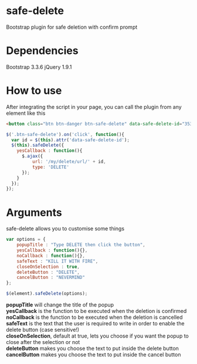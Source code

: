 # safe-delete
Bootstrap plugin for safe deletion with confirm prompt

# Dependencies
Bootstrap 3.3.6
jQuery 1.9.1

# How to use
After integrating the script in your page, you can call the plugin from any element like this

```html
<button class="btn btn-danger btn-safe-delete" data-safe-delete-id="3536">DELETE ME</button>
```

```javascript
$('.btn-safe-delete').on('click', function(){
  var id = $(this).attr('data-safe-delete-id');
  $(this).safeDelete({
    yesCallback : function(){
      $.ajax({
          url: '/my/delete/url/' + id,
          type: 'DELETE'
      });
    }
  });
});
```

# Arguments
safe-delete allows you to customise some things

```javascript
var options = {
    popupTitle : "Type DELETE then click the button",
    yesCallback : function(){},
    noCallback : function(){},
    safeText : "KILL IT WITH FIRE",
    closeOnSelection : true,
    deleteButton : "DELETE",
    cancelButton : "NEVERMIND"            
};

$(element).safeDelete(options);
```

**popupTitle** will change the title of the popup <br />
**yesCallback** is the function to be executed when the deletion is confirmed <br />
**noCallback** is the function to be executed when the deletion is cancelled <br />
**safeText** is the text that the user is required to write in order to enable the delete button (case sensitive!) <br />
**closeOnSelection**, default at true, lets you choose if you want the popup to close after the selection or not <br />
**deleteButton** makes you choose the text to put inside the delete button <br />
**cancelButton** makes you choose the text to put inside the cancel button <br />
